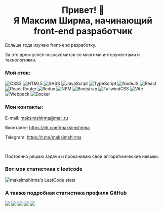 <h1 align="center">Привет! 👋 <br/> Я Максим Ширма, начинающий front-end разработчик</h1>

Больше года изучаю front-end разработку.

За это врем успел познакомится со многими интсрументами и технологиями.

<h3>Мой стек:</h3>

![CSS3](https://img.shields.io/badge/css3-%231572B6.svg?style=for-the-badge&logo=css3&logoColor=white)
![HTML5](https://img.shields.io/badge/html5-%23E34F26.svg?style=for-the-badge&logo=html5&logoColor=white)
![SASS](https://img.shields.io/badge/SASS-hotpink.svg?style=for-the-badge&logo=SASS&logoColor=white)
![JavaScript](https://img.shields.io/badge/javascript-%23323330.svg?style=for-the-badge&logo=javascript&logoColor=%23F7DF1E)
![TypeScript](https://img.shields.io/badge/typescript-%23007ACC.svg?style=for-the-badge&logo=typescript&logoColor=white)
![NodeJS](https://img.shields.io/badge/node.js-6DA55F?style=for-the-badge&logo=node.js&logoColor=white)
![React](https://img.shields.io/badge/react-%2320232a.svg?style=for-the-badge&logo=react&logoColor=%2361DAFB)
![React Router](https://img.shields.io/badge/React_Router-CA4245?style=for-the-badge&logo=react-router&logoColor=white)
![Redux](https://img.shields.io/badge/redux-%23593d88.svg?style=for-the-badge&logo=redux&logoColor=white)
![NPM](https://img.shields.io/badge/NPM-%23CB3837.svg?style=for-the-badge&logo=npm&logoColor=white)
![Bootstrap](https://img.shields.io/badge/bootstrap-%238511FA.svg?style=for-the-badge&logo=bootstrap&logoColor=white)
![TailwindCSS](https://img.shields.io/badge/tailwindcss-%2338B2AC.svg?style=for-the-badge&logo=tailwind-css&logoColor=white)
![Vite](https://img.shields.io/badge/vite-%23646CFF.svg?style=for-the-badge&logo=vite&logoColor=white)
![Webpack](https://img.shields.io/badge/webpack-%238DD6F9.svg?style=for-the-badge&logo=webpack&logoColor=black)
![Docker](https://img.shields.io/badge/docker-%230db7ed.svg?style=for-the-badge&logo=docker&logoColor=white)


<h3>Мои контакты:</h3>

E-mail: maksimshirma@mail.ru

Вконтакте: https://vk.com/maksimshirma

Telegram: https://t.me/maksimshirma

<br/>

Постоянно решаю задачи и прокачиваю свои алгоритмические навыки.

<h3>Вот моя статистика с leetcode</h3>

![maksimshirma's LeetCode stats](https://leetcode-stats-six.vercel.app/api?username=maksimshirma&theme=dark)


<h3>А также подробная статистика профиля GitHub</h3>

![](https://github-profile-summary-cards.vercel.app/api/cards/profile-details?username=maksimshirma&theme=solarized_dark)
![](https://github-profile-summary-cards.vercel.app/api/cards/most-commit-language?username=maksimshirma&theme=solarized_dark)
![](https://github-profile-summary-cards.vercel.app/api/cards/repos-per-language?username=maksimshirma&theme=solarized_dark)
![](https://github-profile-summary-cards.vercel.app/api/cards/stats?username=maksimshirma&theme=solarized_dark)
![](https://github-profile-summary-cards.vercel.app/api/cards/productive-time?username=maksimshirma&theme=solarized_dark)
<!--
**maksimshirma/maksimshirma** is a ✨ _special_ ✨ repository because its `README.md` (this file) appears on your GitHub profile.

Here are some ideas to get you started:

- 🔭 I’m currently working on ...
- 🌱 I’m currently learning ...
- 👯 I’m looking to collaborate on ...
- 🤔 I’m looking for help with ...
- 💬 Ask me about ...
- 📫 How to reach me: ...
- 😄 Pronouns: ...
- ⚡ Fun fact: ...
-->
